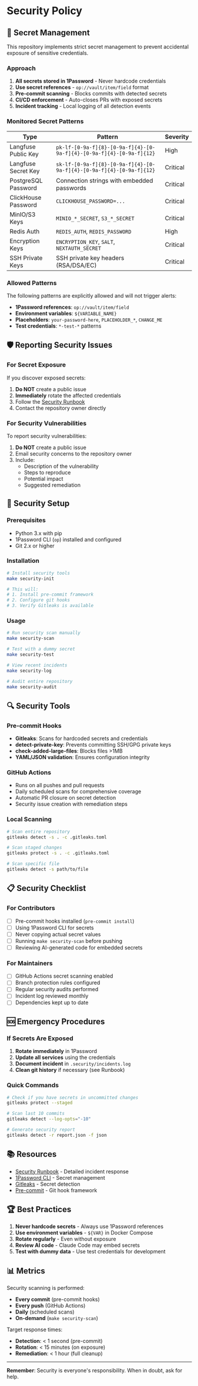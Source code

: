 # Security Policy

## 🔐 Secret Management

This repository implements strict secret management to prevent accidental exposure of sensitive credentials.

### Approach

1. **All secrets stored in 1Password** - Never hardcode credentials
2. **Use secret references** - `op://vault/item/field` format
3. **Pre-commit scanning** - Blocks commits with detected secrets
4. **CI/CD enforcement** - Auto-closes PRs with exposed secrets
5. **Incident tracking** - Local logging of all detection events

### Monitored Secret Patterns

| Type | Pattern | Severity |
|------|---------|----------|
| Langfuse Public Key | `pk-lf-[0-9a-f]{8}-[0-9a-f]{4}-[0-9a-f]{4}-[0-9a-f]{4}-[0-9a-f]{12}` | High |
| Langfuse Secret Key | `sk-lf-[0-9a-f]{8}-[0-9a-f]{4}-[0-9a-f]{4}-[0-9a-f]{4}-[0-9a-f]{12}` | Critical |
| PostgreSQL Password | Connection strings with embedded passwords | Critical |
| ClickHouse Password | `CLICKHOUSE_PASSWORD=...` | Critical |
| MinIO/S3 Keys | `MINIO_*_SECRET`, `S3_*_SECRET` | Critical |
| Redis Auth | `REDIS_AUTH`, `REDIS_PASSWORD` | High |
| Encryption Keys | `ENCRYPTION_KEY`, `SALT`, `NEXTAUTH_SECRET` | Critical |
| SSH Private Keys | SSH private key headers (RSA/DSA/EC) | Critical |

### Allowed Patterns

The following patterns are explicitly allowed and will not trigger alerts:

- **1Password references**: `op://vault/item/field`
- **Environment variables**: `${VARIABLE_NAME}`
- **Placeholders**: `your-password-here`, `PLACEHOLDER_*`, `CHANGE_ME`
- **Test credentials**: `*-test-*` patterns

## 🛡️ Reporting Security Issues

### For Secret Exposure

If you discover exposed secrets:

1. **Do NOT** create a public issue
2. **Immediately** rotate the affected credentials
3. Follow the [Security Runbook](.security/RUNBOOK.md)
4. Contact the repository owner directly

### For Security Vulnerabilities

To report security vulnerabilities:

1. **Do NOT** create a public issue
2. Email security concerns to the repository owner
3. Include:
   - Description of the vulnerability
   - Steps to reproduce
   - Potential impact
   - Suggested remediation

## 🚀 Security Setup

### Prerequisites

- Python 3.x with pip
- 1Password CLI (`op`) installed and configured
- Git 2.x or higher

### Installation

```bash
# Install security tools
make security-init

# This will:
# 1. Install pre-commit framework
# 2. Configure git hooks
# 3. Verify Gitleaks is available
```

### Usage

```bash
# Run security scan manually
make security-scan

# Test with a dummy secret
make security-test

# View recent incidents
make security-log

# Audit entire repository
make security-audit
```

## 🔍 Security Tools

### Pre-commit Hooks

- **Gitleaks**: Scans for hardcoded secrets and credentials
- **detect-private-key**: Prevents committing SSH/GPG private keys
- **check-added-large-files**: Blocks files >1MB
- **YAML/JSON validation**: Ensures configuration integrity

### GitHub Actions

- Runs on all pushes and pull requests
- Daily scheduled scans for comprehensive coverage
- Automatic PR closure on secret detection
- Security issue creation with remediation steps

### Local Scanning

```bash
# Scan entire repository
gitleaks detect -s . -c .gitleaks.toml

# Scan staged changes
gitleaks protect -s . -c .gitleaks.toml

# Scan specific file
gitleaks detect -s path/to/file
```

## 📋 Security Checklist

### For Contributors

- [ ] Pre-commit hooks installed (`pre-commit install`)
- [ ] Using 1Password CLI for secrets
- [ ] Never copying actual secret values
- [ ] Running `make security-scan` before pushing
- [ ] Reviewing AI-generated code for embedded secrets

### For Maintainers

- [ ] GitHub Actions secret scanning enabled
- [ ] Branch protection rules configured
- [ ] Regular security audits performed
- [ ] Incident log reviewed monthly
- [ ] Dependencies kept up to date

## 🆘 Emergency Procedures

### If Secrets Are Exposed

1. **Rotate immediately** in 1Password
2. **Update all services** using the credentials
3. **Document incident** in `.security/incidents.log`
4. **Clean git history** if necessary (see Runbook)

### Quick Commands

```bash
# Check if you have secrets in uncommitted changes
gitleaks protect --staged

# Scan last 10 commits
gitleaks detect --log-opts="-10"

# Generate security report
gitleaks detect -r report.json -f json
```

## 📚 Resources

- [Security Runbook](.security/RUNBOOK.md) - Detailed incident response
- [1Password CLI](https://developer.1password.com/docs/cli/) - Secret management
- [Gitleaks](https://github.com/gitleaks/gitleaks) - Secret detection
- [Pre-commit](https://pre-commit.com/) - Git hook framework

## 🏆 Best Practices

1. **Never hardcode secrets** - Always use 1Password references
2. **Use environment variables** - `${VAR}` in Docker Compose
3. **Rotate regularly** - Even without exposure
4. **Review AI code** - Claude Code may embed secrets
5. **Test with dummy data** - Use test credentials for development

## 📊 Metrics

Security scanning is performed:
- **Every commit** (pre-commit hooks)
- **Every push** (GitHub Actions)
- **Daily** (scheduled scans)
- **On-demand** (`make security-scan`)

Target response times:
- **Detection**: < 1 second (pre-commit)
- **Rotation**: < 15 minutes (on exposure)
- **Remediation**: < 1 hour (full cleanup)

---

**Remember**: Security is everyone's responsibility. When in doubt, ask for help.
